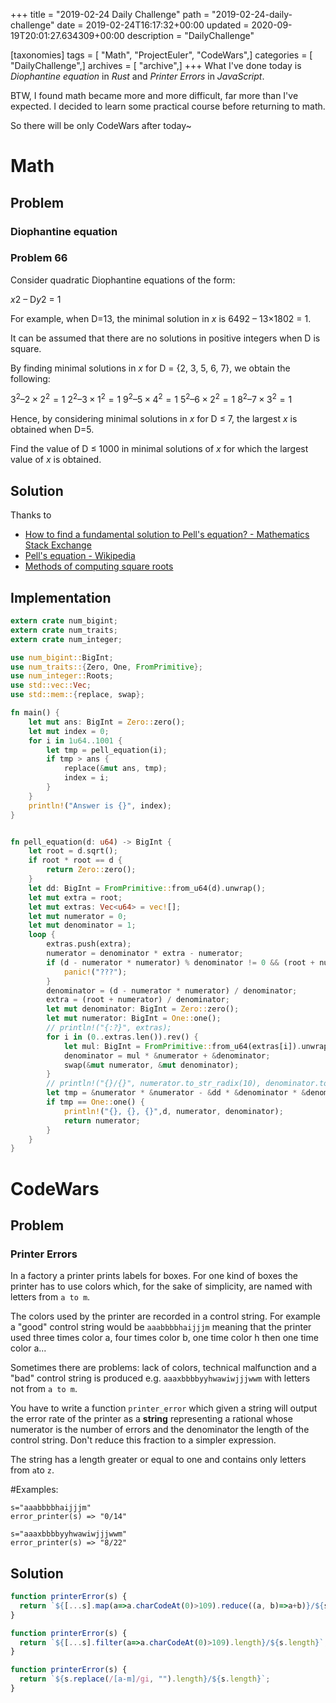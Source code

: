 +++
title = "2019-02-24 Daily Challenge"
path = "2019-02-24-daily-challenge"
date = 2019-02-24T16:17:32+00:00
updated = 2020-09-19T20:01:27.634309+00:00
description = "DailyChallenge"

[taxonomies]
tags = [ "Math", "ProjectEuler", "CodeWars",]
categories = [ "DailyChallenge",]
archives = [ "archive",]
+++
What I've done today is *Diophantine equation* in *Rust* and *Printer Errors* in *JavaScript*.

BTW, I found math became more and more difficult, far more than I've expected. I decided to learn some practical course before returning to math.

So there will be only CodeWars after today~

<!-- more -->

# Math

## Problem

### Diophantine equation

### Problem 66

Consider quadratic Diophantine equations of the form:

*x*2 – D*y*2 = 1

For example, when D=13, the minimal solution in *x* is 6492 – 13×1802 = 1.

It can be assumed that there are no solutions in positive integers when D is square.

By finding minimal solutions in *x* for D = {2, 3, 5, 6, 7}, we obtain the following:

$3^2 – 2×2^2 = 1$
$2^2 – 3×1^2 = 1$
$9^2 – 5×4^2 = 1$
$5^2 – 6×2^2 = 1$
$8^2 – 7×3^2 = 1$

Hence, by considering minimal solutions in *x* for D ≤ 7, the largest *x* is obtained when D=5.

Find the value of D ≤ 1000 in minimal solutions of *x* for which the largest value of *x* is obtained.

## Solution

Thanks to

- [How to find a fundamental solution to Pell's equation? - Mathematics Stack Exchange](https://math.stackexchange.com/questions/1045127/how-to-find-a-fundamental-solution-to-pells-equation)
- [Pell's equation - Wikipedia](https://en.wikipedia.org/wiki/Pell%27s_equation#Solutions)
- [Methods of computing square roots](https://en.wikipedia.org/wiki/Methods_of_computing_square_roots#Continued_fraction_expansion)

## Implementation

```rust
extern crate num_bigint;
extern crate num_traits;
extern crate num_integer;

use num_bigint::BigInt;
use num_traits::{Zero, One, FromPrimitive};
use num_integer::Roots;
use std::vec::Vec;
use std::mem::{replace, swap};

fn main() {
    let mut ans: BigInt = Zero::zero();
    let mut index = 0;
    for i in 1u64..1001 {
        let tmp = pell_equation(i);
        if tmp > ans {
            replace(&mut ans, tmp);
            index = i;
        }
    }
    println!("Answer is {}", index);
}


fn pell_equation(d: u64) -> BigInt {
    let root = d.sqrt();
    if root * root == d {
        return Zero::zero();
    }
    let dd: BigInt = FromPrimitive::from_u64(d).unwrap();
    let mut extra = root;
    let mut extras: Vec<u64> = vec![];
    let mut numerator = 0;
    let mut denominator = 1;
    loop {
        extras.push(extra);
        numerator = denominator * extra - numerator;
        if (d - numerator * numerator) % denominator != 0 && (root + numerator) % denominator != 0 {
            panic!("???");
        }
        denominator = (d - numerator * numerator) / denominator;
        extra = (root + numerator) / denominator;
        let mut denominator: BigInt = Zero::zero();
        let mut numerator: BigInt = One::one();
        // println!("{:?}", extras);
        for i in (0..extras.len()).rev() {
            let mul: BigInt = FromPrimitive::from_u64(extras[i]).unwrap();
            denominator = mul * &numerator + &denominator;
            swap(&mut numerator, &mut denominator);
        }
        // println!("{}/{}", numerator.to_str_radix(10), denominator.to_str_radix(10));
        let tmp = &numerator * &numerator - &dd * &denominator * &denominator;
        if tmp == One::one() {
            println!("{}, {}, {}",d, numerator, denominator);
            return numerator;
        }
    }
}
```

# CodeWars

## Problem

### Printer Errors

In a factory a printer prints labels for boxes. For one kind of boxes the printer has to use colors which, for the sake of simplicity, are named with letters from `a to m`.

The colors used by the printer are recorded in a control string. For example a "good" control string would be `aaabbbbhaijjjm` meaning that the printer used three times color a, four times color b, one time color h then one time color a...

Sometimes there are problems: lack of colors, technical malfunction and a "bad" control string is produced e.g. `aaaxbbbbyyhwawiwjjjwwm` with letters not from `a to m`.

You have to write a function `printer_error` which given a string will output the error rate of the printer as a **string** representing a rational whose numerator is the number of errors and the denominator the length of the control string. Don't reduce this fraction to a simpler expression.

The string has a length greater or equal to one and contains only letters from `a`to `z`.

\#Examples:

```
s="aaabbbbhaijjjm"
error_printer(s) => "0/14"

s="aaaxbbbbyyhwawiwjjjwwm"
error_printer(s) => "8/22"
```
## Solution

```js
function printerError(s) {
  return `${[...s].map(a=>a.charCodeAt(0)>109).reduce((a, b)=>a+b)}/${s.length}`;
}

function printerError(s) {
  return `${[...s].filter(a=>a.charCodeAt(0)>109).length}/${s.length}`;
}

function printerError(s) {
  return `${s.replace(/[a-m]/gi, "").length}/${s.length}`;
}
```